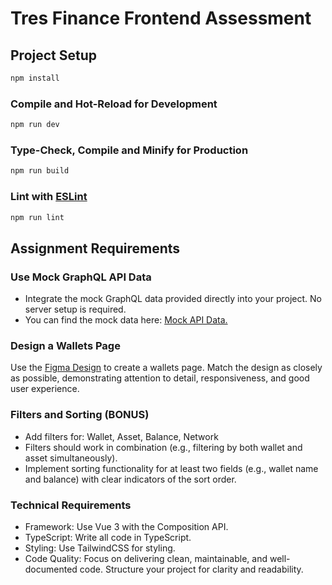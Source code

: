 # Tres Finance Frontend Assessment

## Project Setup

```sh
npm install
```

### Compile and Hot-Reload for Development

```sh
npm run dev
```

### Type-Check, Compile and Minify for Production

```sh
npm run build
```

### Lint with [ESLint](https://eslint.org/)

```sh
npm run lint
```

## Assignment Requirements

### Use Mock GraphQL API Data
- Integrate the mock GraphQL data provided directly into your project. No server setup is required.
- You can find the mock data here: [Mock API Data.](https://drive.google.com/file/d/1V4Q75ldNRTe7RF__uwNjrNau4x3gtTb7/view?usp=sharing)

### Design a Wallets Page
 Use the [Figma Design](https://www.figma.com/design/8KIlpiXs5AvJEv7YnshSON/Accounts-%2F-For-DEV?node-id=0-1&t=npCnoKmNeJ105v8M-1) to create a wallets page. Match the design as closely as possible, demonstrating attention to detail, responsiveness, and good user experience.


### Filters and Sorting (BONUS)

- Add filters for: Wallet, Asset, Balance, Network
- Filters should work in combination (e.g., filtering by both wallet and asset simultaneously).
- Implement sorting functionality for at least two fields (e.g., wallet name and balance) with clear indicators of the sort order.


### Technical Requirements

- Framework: Use Vue 3 with the Composition API.
- TypeScript: Write all code in TypeScript.
- Styling: Use TailwindCSS for styling.
- Code Quality: Focus on delivering clean, maintainable, and well-documented code. Structure your project for clarity and readability.
